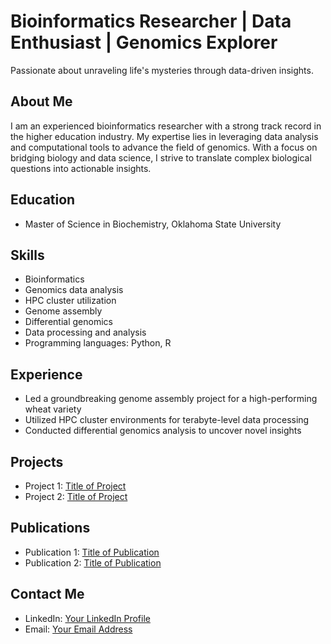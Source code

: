 # Bioinformatics Researcher | Data Enthusiast | Genomics Explorer

Passionate about unraveling life's mysteries through data-driven insights.

## About Me
I am an experienced bioinformatics researcher with a strong track record in the higher education industry. My expertise lies in leveraging data analysis and computational tools to advance the field of genomics. With a focus on bridging biology and data science, I strive to translate complex biological questions into actionable insights.

## Education
- Master of Science in Biochemistry, Oklahoma State University

## Skills
- Bioinformatics
- Genomics data analysis
- HPC cluster utilization
- Genome assembly
- Differential genomics
- Data processing and analysis
- Programming languages: Python, R

## Experience
- Led a groundbreaking genome assembly project for a high-performing wheat variety
- Utilized HPC cluster environments for terabyte-level data processing
- Conducted differential genomics analysis to uncover novel insights

## Projects
- Project 1: [Title of Project](link-to-project)
- Project 2: [Title of Project](link-to-project)

## Publications
- Publication 1: [Title of Publication](link-to-publication)
- Publication 2: [Title of Publication](link-to-publication)

## Contact Me
- LinkedIn: [Your LinkedIn Profile](link-to-LinkedIn)
- Email: [Your Email Address](mailto:your-email@example.com)
